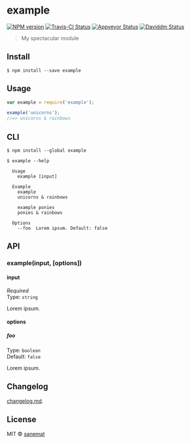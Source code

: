 # example

[![NPM version][npm-image]][npm-url] [![Travis-CI Status][travis-image]][travis-url] [![Appveyor Status][appveyor-image]][appveyor-url] [![Daviddm Status][daviddm-image]][daviddm-url]

> My spectacular module


## Install

```
$ npm install --save example
```


## Usage

```js
var example = require('example');

example('unicorns');
//=> unicorns & rainbows
```


## CLI

```
$ npm install --global example
```
```
$ example --help

  Usage
    example [input]

  Example
    example
    unicorns & rainbows

    example ponies
    ponies & rainbows

  Options
    --foo  Lorem ipsum. Default: false
```


## API

### example(input, [options])

#### input

*Required*  
Type: `string`

Lorem ipsum.

#### options

##### foo

Type: `boolean`  
Default: `false`

Lorem ipsum.

## Changelog

[changelog.md](./changelog.md).

## License

MIT © [sanemat](http://example.com)

[travis-url]: https://travis-ci.org/sanemat/example
[travis-image]: https://img.shields.io/travis/sanemat/example/master.svg?style=flat-square&label=travis
[appveyor-url]: https://ci.appveyor.com/project/sanemat/example/branch/master
[appveyor-image]: https://img.shields.io/appveyor/ci/sanemat/example/master.svg?style=flat-square&label=appveyor
[npm-url]: https://npmjs.org/package/example
[npm-image]: https://img.shields.io/npm/v/example.svg?style=flat-square
[daviddm-url]: https://david-dm.org/sanemat/example
[daviddm-image]: https://img.shields.io/david/sanemat/example.svg?style=flat-square
